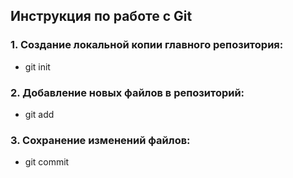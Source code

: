 ## Инструкция по работе с Git
### 1. Создание локальной копии главного репозитория:
* git init

### 2. Добавление новых файлов в репозиторий:
* git add
### 3. Сохранение изменений файлов:
* git commit
